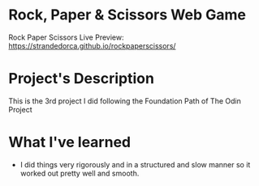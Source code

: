 # Rock, Paper & Scissors Web Game
Rock Paper Scissors
Live Preview: https://strandedorca.github.io/rockpaperscissors/
# Project's Description
This is the 3rd project I did following the Foundation Path of The Odin Project
# What I've learned
- I did things very rigorously and in a structured and slow manner so it worked out pretty well and smooth.
